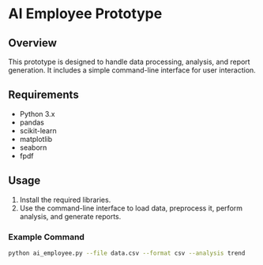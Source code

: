 # AI Employee Prototype

## Overview
This prototype is designed to handle data processing, analysis, and report generation. It includes a simple command-line interface for user interaction.

## Requirements
- Python 3.x
- pandas
- scikit-learn
- matplotlib
- seaborn
- fpdf

## Usage
1. Install the required libraries.
2. Use the command-line interface to load data, preprocess it, perform analysis, and generate reports.

### Example Command
```bash
python ai_employee.py --file data.csv --format csv --analysis trend
